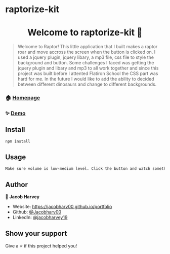 # raptorize-kit
<h1 align="center">Welcome to raptorize-kit 👋</h1>
<p>
</p>

> Welcome to Raptor! This little application that I built makes a raptor roar and move accross the screen when the button is clicked on. I used a jquery plugin, jquery libary, a mp3 file, css file to style the background and button. Some challenges I faced was getting the jquery plugin and libary and mp3 to all work together and since this project was built before I attented Flatiron School the CSS part was hard for me. In the future I would like to add the ability to decided between different dinosaurs and change to different backgrounds. 

### 🏠 [Homepage](https://jacobharv-raptor.netlify.app)

### ✨ [Demo](https://jacobharv-raptor.netlify.app)

## Install

```sh
npm install
```

## Usage

```sh
Make sure volume is low-medium level. Click the button and watch something cool happen!
```

## Author

👤 **Jacob Harvey**

* Website: https://jacobharv00.github.io/portfolio
* Github: [@Jacobharv00](https://github.com/Jacobharv00)
* LinkedIn: [@jacobharvey19](https://linkedin.com/in/jacobharvey19)

## Show your support

Give a ⭐️ if this project helped you!
